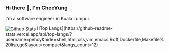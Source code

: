### Hi there 👋, I'm CheeYung

I'm a software engineer in Kuala Lumpur.

<img align="center" alt="Github Stats">
[!Top Langs](https://github-readme-stats.vercel.app/api/top-langs/?username=pehcy&hide=shell,html,css,vim,emacs,Roff,Dockerfile,Makefile%20lisp,go&layout=compact&langs_count=12)
<img/>

<!--
**pehcy/pehcy** is a ✨ _special_ ✨ repository because its `README.md` (this file) appears on your GitHub profile.

Here are some ideas to get you started:

- 🔭 I’m currently working on ...
- 🌱 I’m currently learning ...
- 👯 I’m looking to collaborate on ...
- 🤔 I’m looking for help with ...
- 💬 Ask me about ...
- 📫 How to reach me: ...
- 😄 Pronouns: ...
- ⚡ Fun fact: ...
-->
